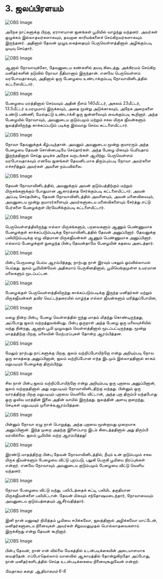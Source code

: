 # 3. ஜலப்பிரளயம் 

![OBS Image](https://cdn.door43.org/obs/jpg/360px/obs-en-03-01.jpg)

அநேக நாட்களுக்கு பிறகு, ஏராளமான ஜனங்கள் பூமியில் வாழ்ந்து வந்தனர். அவர்கள் ஒழுக்கம் இல்லாதவர்களாகவும், தவறான காரியங்களைச் செய்கிறவர்களாகவும் இருந்தனர். அதினால் தேவன் முழுஉலகத்தையும் பெருவெள்ளத்தினால் அழிக்கும்படி முடிவு செய்தார்.

![OBS Image](https://cdn.door43.org/obs/jpg/360px/obs-en-03-02.jpg)

ஆனால் நோவாவுக்கோ, தேவனுடைய கண்களில் தயவு கிடைத்து. அக்கிரமம் செய்கிற மனிதர்களின் நடுவில் நோவா நீதிமானாய் இருந்தான். எனவே பெருவெள்ளம் வரபோவதாகவும், அதினால் ஒரு பேழையை உண்டாக்கும்படி நோவாவினிடத்தில் கட்டளையிட்டார்.

![OBS Image](https://cdn.door43.org/obs/jpg/360px/obs-en-03-03.jpg)

பேழையை மரத்தினால் செய்யவும் அதின் நீளம் 140மீட்டர், அகலம்  23மீட்டர், 13.5மீட்டர் உயரமுமாய் இருக்கவும், அதை மூன்று அடுக்காகவும், அநேக அறைகளை உண்டு பண்ணி, மேல்தட்டு உண்டாக்கி ஒரு ஜன்னலையும் வைக்கும்படி கூறினார். அந்த பேழையில் நோவாவும், அவனுடைய குடும்பமும் மற்றும் சகல மிருக ஜீவன்களும் ஜலத்திலிருந்து காக்கப்ப்படும் படிக்கு இவ்வாறு செய்ய கட்டளையிட்டார்.

![OBS Image](https://cdn.door43.org/obs/jpg/360px/obs-en-03-04.jpg)

நோவா தேவனுக்குக் கீழ்படிந்தான். அவனும் அவனுடைய மூன்று குமாரரும் அந்த பேழையை தேவன் சொன்னபடியே செய்தார்கள். அந்த பேழை மிகவும் பெரியதாய் இருந்ததினால் செய்து முடிக்க அநேக வருடங்கள் ஆயிற்று. பெருவெள்ளம் வரபோவதாகவும் எனவே ஜனங்கள் தேவனிடமாக திரும்பும்படி நோவா அவர்களை எச்சரித்தும் அவர்கள் அவனை நம்பவில்லை.

![OBS Image](https://cdn.door43.org/obs/jpg/360px/obs-en-03-05.jpg)

தேவன் நோவாவினிடத்தில், அவனுக்கும் அவன் குடும்பத்திற்கும் மற்றும் மிருகங்களுக்கும் போதுமான ஆகாரத்தை சேர்க்கும்படி கட்டளையிட்டார். அவன் அப்படி செய்தபின்பு, தேவன் நோவாவினிடத்தில் அவனையும், அவன் மனைவியையும், அவனுடைய மூன்று குமாரர்களையும் அவர்களுடைய மனைவிகளையும் சேர்த்து எட்டு பேர்களை பேழைக்குள் பிரவேசிக்கும்படி கட்டளையிட்டார்.

![OBS Image](https://cdn.door43.org/obs/jpg/360px/obs-en-03-06.jpg)

பெருவெள்ளத்திலிருந்து எல்லா மிருகங்களும், பறவைகளும் ஆணும் பெண்ணுமாக பேழைக்குள் காக்கப்படும்படிக்கு நோவாவினிடத்தில் தேவன் அனுப்பினார். தேவனுக்கு பலியிடும்படிக்கு ஏழு விதமான மிருகஜீவன்கள் ஆணும் பெண்ணுமாக அனுப்பினார். எல்லாம் பேழைக்குள் நுழைந்த பின்பு தேவன்தாமே பேழையின் கதவை அடைத்தார்.

![OBS Image](https://cdn.door43.org/obs/jpg/360px/obs-en-03-07.jpg)

பின்பு பெருமழை பெய்ய ஆரம்பித்தது, நாற்பது நாள் இரவும் பகலும் ஓய்வில்லாமல் பெய்தது. ஜலம் பூமியின்மேல் அதிகமாய் பெருகினதினால், பூமியெங்குமுள்ள உயரமான மலைகளும் மூடப்பட்டன. 

![OBS Image](https://cdn.door43.org/obs/jpg/360px/obs-en-03-08.jpg)

பேழைக்குள் பெருவெள்ளத்திலிருந்து காக்கப்படும்படிக்கு இருந்த மனிதர்கள் மற்றும் மிருகஜீவன்கள் தவிர வெட்டந்தரையில் வாழ்ந்த எல்லா ஜீவன்களும் மரித்துப்போயின, 

![OBS Image](https://cdn.door43.org/obs/jpg/360px/obs-en-03-09.jpg)

மழை நின்ற பின்பு, பேழை வெள்ளத்தில் ஐந்து மாதம்  மிதந்து கொண்டிருந்தது, அப்போது ஜலம் வற்றத்துவங்கியது. பின்பு ஒருநாள் அந்த பேழை ஒரு மலையுச்சியில் வந்து நின்றது, ஆனால் பூமி முழுவதும் வெள்ளத்தினால் மூடப்பட்டிருந்தது. மூன்று மாதத்திற்கு பிறகு, மலையின் மேற்பரப்புகள் தோன்ற ஆரம்பித்தன.

![OBS Image](https://cdn.door43.org/obs/jpg/360px/obs-en-03-10.jpg)

மேலும் நாற்பது நாட்களுக்கு பிறகு, ஜலம் வற்றிப்போயிற்றோ என்று அறியும்படி நோவ ஒரு காகத்தை அனுப்பினான், ஜலம் வற்றிப்போன எந்த இடமும் இல்லாததினால் காகம் மறுபடியும் பேழைக்கு திரும்பிற்று.

![OBS Image](https://cdn.door43.org/obs/jpg/360px/obs-en-03-11.jpg)

சில நாள் பின்பு ஜலம் வற்றிப்போயிற்றோ என்று அறியும்படி ஒரு புறாவை அனுப்பினான், ஜலம் வற்றாததினால் அது மறுபடியும் நோவாவினிடதிற்கு வந்தது. பின்னும் ஒரு வாரத்திற்கு பிறகு மறுபடியும் புறாவை வெளியே விட்டான், அந்த புறா திரும்பி வந்தபோது ஒரு ஒலிவ மரத்தின் இலை அதின் வாயில் இருந்தது. ஜலத்தின் அளவு குறைந்து, செடிகள் மறுபடியும் முளைக்கஆரம்பித்தன. 

![OBS Image](https://cdn.door43.org/obs/jpg/360px/obs-en-03-12.jpg)

பின்னும் நோவா ஏழு நாள் பொறுத்து, அந்த புறாவை மூன்றாவது முறையாக அனுப்பினான். இந்த முறை அதற்கு இளைப்பாற இடம் கிடைத்ததினால் அது திரும்பி வரவில்லை. ஜலம் பூமியில் வற்ற ஆரம்பித்தது!

![OBS Image](https://cdn.door43.org/obs/jpg/360px/obs-en-03-13.jpg)

இரண்டு மாதத்திற்கு பின்பு தேவன் நோவாவினிடத்தில், நீயும் உன் குடும்பமும் சகல மிருக ஜீவன்களும் பேழையை விட்டு புறப்படு, பலுகி பெருகி பூமியை நிரப்புங்கள் என்றார். எனவே நோவாவும் அவனுடைய குடும்பமும் பேழையை விட்டு வெளிய வந்தனர். 

![OBS Image](https://cdn.door43.org/obs/jpg/360px/obs-en-03-14.jpg)

நோவா பேழையை விட்டு வந்து, பலிபீடத்தைக் கட்டி, பலியிட தகுதியான மிருகஜீவன்களை பலியிட்டான். தேவன் மிகவும் சந்தோஷமடைந்தார், நோவாவையும் அவனுடைய குடும்பத்தையும் ஆசீர்வதித்தார்.

![OBS Image](https://cdn.door43.org/obs/jpg/360px/obs-en-03-15.jpg)

இனி நான் மனுஷர் நிமித்தம் பூமியை சபிக்கவோ, ஜலத்தினால் அழிக்கவோ மாட்டேன், மனிதர்களுடைய நினைவுகள் அவர்கள் சிறுவயதுமுதல் பொல்லாதவைகளாய் இருக்கிறது என்று தேவன் கூறினார். 

![OBS Image](https://cdn.door43.org/obs/jpg/360px/obs-en-03-16.jpg)

பின்பு தேவன், நான் என் வில்லை மேகத்தில் உடன்படிக்கையின் அடையாளமாக வைத்தேன்.  எப்போதெல்லாம் வானவில் ஆகாயத்தில் தோன்றுகிறதோ அப்போது, நான் மனிதர்களிடத்தில் செய்த உடன்படிக்கையை நினைவுகூறுவேன் என்றார்.

_வேதாகம கதை: ஆதியாகமம் 6-8_

